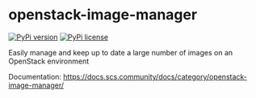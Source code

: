 # openstack-image-manager

[![PyPi version](https://badgen.net/pypi/v/openstack-image-manager/)](https://pypi.org/project/openstack-image-manager/)
[![PyPi license](https://badgen.net/pypi/license/openstack-image-manager/)](https://pypi.org/project/openstack-image-manager/)

Easily manage and keep up to date a large number of images on an OpenStack environment

Documentation: <https://docs.scs.community/docs/category/openstack-image-manager/>
